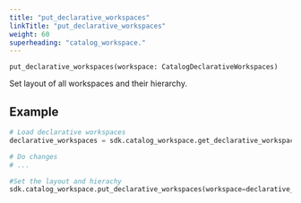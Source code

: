 ```yaml
---
title: "put_declarative_workspaces"
linkTitle: "put_declarative_workspaces"
weight: 60
superheading: "catalog_workspace."
---
```


<!-- TODO -->

``put_declarative_workspaces(workspace: CatalogDeclarativeWorkspaces)``

Set layout of all workspaces and their hierarchy.

## Example

```Python
# Load declarative workspaces
declarative_workspaces = sdk.catalog_workspace.get_declarative_workspaces()

# Do changes
# ...

#Set the layout and hierachy
sdk.catalog_workspace.put_declarative_workspaces(workspace=declarative_workspaces)
```
